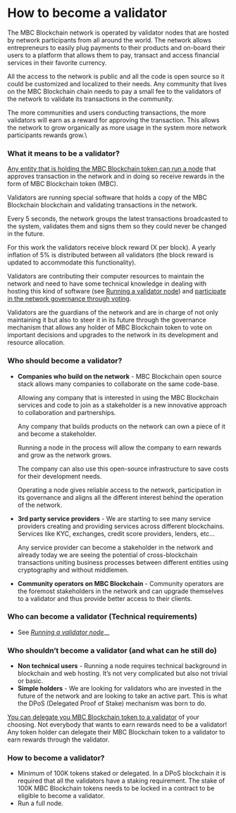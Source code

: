 # How to become a validator

The MBC Blockchain network is operated by validator nodes that are hosted by network participants from all around the world. The network allows entrepreneurs to easily plug payments to their products and on-board their users to a platform that allows them to pay, transact and access financial services in their favorite currency.&#x20;

All the access to the network is public and all the code is open source so it could be customized and localized to their needs. Any community that lives on the MBC Blockchain chain needs to pay a small fee to the validators of the network to validate its transactions in the community.

The more communities and users conducting transactions, the more validators will earn as a reward for approving the transaction. This allows the network to grow organically as more usage in the system more network participants rewards grow.\

### What it means to be a validator?

[Any entity that is holding the MBC Blockchain token can run a node](https://github.com/MEDIABLOCKAI/validator-setup) that approves transaction in the network and in doing so receive rewards in the form of MBC Blockchain token (MBC).

Validators are running special software that holds a copy of the MBC Blockchain blockchain and validating transactions in the network.

Every 5 seconds, the network groups the latest transactions broadcasted to the system, validates them and signs them so they could never be changed in the future.

For this work the validators receive block reward (X per block). A yearly inflation of 5% is distributed between all validators (the block reward is updated to accommodate this functionality).

Validators are contributing their computer resources to maintain the network and need to have some technical knowledge in dealing with hosting this kind of software (see [Running a validator node](https://github.com/MEDIABLOCKAI/validator-setup)) and [participate in the network governance through voting](https://github.com/MEDIABLOCKAI/validator-setup).

Validators are the guardians of the network and are in charge of not only maintaining it but also to steer it in its future through the governance mechanism that allows any holder of MBC Blockchain token to vote on important decisions and upgrades to the network in its development and resource allocation.

### Who should become a validator?

- **Companies who build on the network** - MBC Blockchain open source stack allows many companies to collaborate on the same code-base.

  Allowing any company that is interested in using the MBC Blockchain services and code to join as a stakeholder is a new innovative approach to collaboration and partnerships.

  Any company that builds products on the network can own a piece of it and become a stakeholder.

  Running a node in the process will allow the company to earn rewards and grow as the network grows.

  The company can also use this open-source infrastructure to save costs for their development needs.

  Operating a node gives reliable access to the network, participation in its governance and aligns all the different interest behind the operation of the network.

- **3rd party service providers** - We are starting to see many service providers creating and providing services across different blockchains. Services like KYC, exchanges, credit score providers, lenders, etc…

  Any service provider can become a stakeholder in the network and already today we are seeing the potential of cross-blockchain transactions uniting business processes between different entities using cryptography and without middlemen.

- **Community operators on MBC Blockchain** - Community operators are the foremost stakeholders in the network and can upgrade themselves to a validator and thus provide better access to their clients.&#x20;

### Who can become a validator (Technical requirements)

- See [_Running a validator node_](https://github.com/MEDIABLOCKAI/validator-setup)\_\_

### Who shouldn’t become a validator (and what can he still do)

- **Non technical users** - Running a node requires technical background in blockchain and web hosting. It’s not very complicated but also not trivial or basic.
- **Simple holders** - We are looking for validators who are invested in the future of the network and are looking to take an active part. This is what the DPoS (Delegated Proof of Stake) mechanism was born to do.

[You can delegate you MBC Blockchain token to a validator](https://github.com/MEDIABLOCKAI/validator-setup) of your choosing. Not everybody that wants to earn rewards need to be a validator! Any token holder can delegate their MBC Blockchain token to a validator to earn rewards through the validator.

### How to become a validator?

- Minimum of 100K tokens staked or delegated. In a DPoS blockchain it is required that all the validators have a staking requirement. The stake of 100K MBC Blockchain tokens needs to be locked in a contract to be eligible to become a validator.
- Run a full node.

